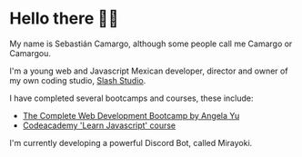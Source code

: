 # Hello there 👋🏼

My name is Sebastián Camargo, although some people call me Camargo or Camargou.

I'm a young web and Javascript Mexican developer, director and owner of my own coding studio, [Slash Studio](https://github.com/Slashy-Studio).

I have completed several bootcamps and courses, these include:

* [The Complete Web Development Bootcamp by Angela Yu](https://www.appbrewery.co/p/the-complete-web-development-course)
* [Codeacademy 'Learn Javascript' course](https://www.codecademy.com/learn/introduction-to-javascript)

I'm currently developing a powerful Discord Bot, called Mirayoki.